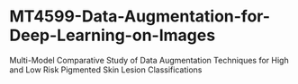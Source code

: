 # MT4599-Data-Augmentation-for-Deep-Learning-on-Images
Multi-Model Comparative Study of Data Augmentation Techniques for High and Low Risk Pigmented Skin Lesion Classifications
